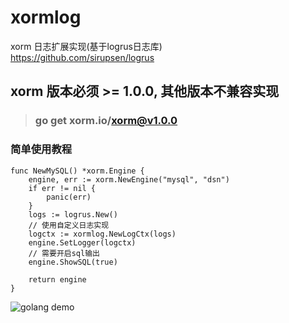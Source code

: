 # xormlog
xorm 日志扩展实现(基于logrus日志库)  
https://github.com/sirupsen/logrus

## xorm 版本必须 >= 1.0.0, 其他版本不兼容实现
> ### go get xorm.io/xorm@v1.0.0

### 简单使用教程
```golang
func NewMySQL() *xorm.Engine {
	engine, err := xorm.NewEngine("mysql", "dsn")
	if err != nil {
		panic(err)
    }
    logs := logrus.New()
    // 使用自定义日志实现
    logctx := xormlog.NewLogCtx(logs)
    engine.SetLogger(logctx)
    // 需要开启sql输出
    engine.ShowSQL(true)
    
    return engine
}

```
![golang demo](blob:https://carbon.now.sh/b4223179-7416-4396-9753-28272931814e)